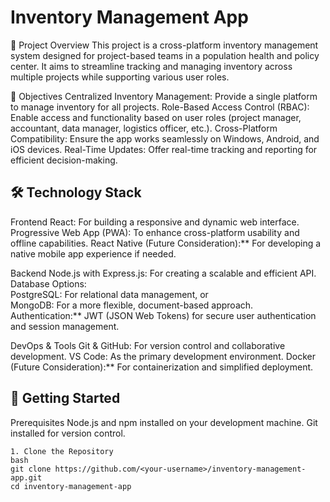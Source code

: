 # Inventory Management App

📌 Project Overview
This project is a cross-platform inventory management system designed for project-based teams in a population health and policy center. It aims to streamline tracking and managing inventory across multiple projects while supporting various user roles.

🎯 Objectives
Centralized Inventory Management: Provide a single platform to manage inventory for all projects.
Role-Based Access Control (RBAC): Enable access and functionality based on user roles (project manager, accountant, data manager, logistics officer, etc.).
Cross-Platform Compatibility: Ensure the app works seamlessly on Windows, Android, and iOS devices.
Real-Time Updates: Offer real-time tracking and reporting for efficient decision-making.

## 🛠️ Technology Stack

Frontend
React: For building a responsive and dynamic web interface.
Progressive Web App (PWA): To enhance cross-platform usability and offline capabilities.
React Native (Future Consideration):** For developing a native mobile app experience if needed.

Backend
Node.js with Express.js: For creating a scalable and efficient API.
    Database Options:  
    PostgreSQL: For relational data management, or  
    MongoDB: For a more flexible, document-based approach.
    Authentication:** JWT (JSON Web Tokens) for secure user authentication and session management.

DevOps & Tools
    Git & GitHub: For version control and collaborative development.
    VS Code: As the primary development environment.
    Docker (Future Consideration):** For containerization and simplified deployment.

## 🚀 Getting Started

Prerequisites
    Node.js and npm installed on your development machine.
    Git installed for version control.

    1. Clone the Repository
    bash
    git clone https://github.com/<your-username>/inventory-management-app.git
    cd inventory-management-app
